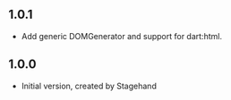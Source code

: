 ## 1.0.1

- Add generic DOMGenerator and support for dart:html.

## 1.0.0

- Initial version, created by Stagehand
